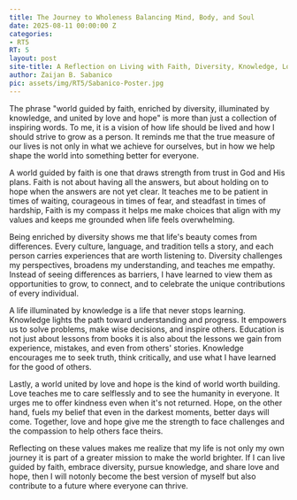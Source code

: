 ```yaml
---
title: The Journey to Wholeness Balancing Mind, Body, and Soul
date: 2025-08-11 00:00:00 Z
categories:
- RT5
RT: 5
layout: post
site-title: A Reflection on Living with Faith, Diversity, Knowledge, Love, and Hope
author: Zaijan B. Sabanico
pic: assets/img/RT5/Sabanico-Poster.jpg
---
```


The phrase "world guided by faith, enriched by diversity, illuminated by knowledge, and united by love and hope" is more than just a collection of inspiring words. To me, it is a vision of how life should be lived and how I should strive to grow as a person. It reminds me that the true measure of our lives is not only in what we achieve for ourselves, but in how we help shape the world into something better for everyone.

A world guided by faith is one that draws strength from trust in God and His plans. Faith is not about having all the answers, but about holding on to hope when the answers are not yet clear. It teaches me to be patient in times of waiting, courageous in times of fear, and steadfast in times of hardship, Faith is my compass it helps me make choices that align with my values and keeps me grounded when life feels overwhelming.

Being enriched by diversity shows me that life's beauty comes from differences. Every culture, language, and tradition tells a story, and each person carries experiences that are worth listening to. Diversity challenges my perspectives, broadens my understanding, and teaches me empathy. Instead of seeing differences as barriers, I have learned to view them as opportunities to grow, to connect, and to celebrate the unique contributions of every individual.

A life illuminated by knowledge is a life that never stops learning. Knowledge lights the path toward understanding and progress. It empowers us to solve problems, make wise decisions, and inspire others. Education is not just about lessons from books it is also about the lessons we gain from experience, mistakes, and even from others' stories. Knowledge encourages me to seek truth, think critically, and use what I have learned for the good of others.

Lastly, a world united by love and hope is the kind of world worth building. Love teaches me to care selflessly and to see the humanity in everyone. It urges me to offer kindness even when it's not returned. Hope, on the other hand, fuels my belief that even in the darkest moments, better days will come. Together, love and hope give me the strength to face challenges and the compassion to help others face theirs.

Reflecting on these values makes me realize that my life is not only my own journey it is part of a greater mission to make the world brighter. If I can live guided by faith, embrace diversity, pursue knowledge, and share love and hope, then I will notonly become the best version of myself but also contribute to a future where everyone can thrive.
